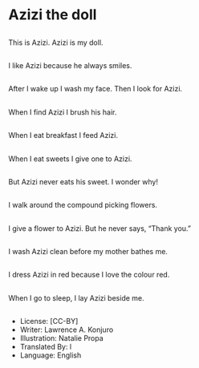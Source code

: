 # Azizi the doll

##
This is Azizi.
Azizi is my doll.

##
I like Azizi because he
always smiles.

##
After I wake up I wash
my face.
Then I look for Azizi.

##
When I find Azizi I brush
his hair.

##
When I eat breakfast I
feed Azizi.

##
When I eat sweets I
give one to Azizi.

##
But Azizi never eats his
sweet.
I wonder why!

##
I walk around the
compound picking
flowers.

##
I give a flower to Azizi.
But he never says,
“Thank you.”

##
I wash Azizi clean
before my mother
bathes me.

##
I dress Azizi in red
because I love the
colour red.

##
When I go to sleep, I lay
Azizi beside me.

##
* License: [CC-BY]
* Writer: Lawrence A. Konjuro
* Illustration: Natalie Propa
* Translated By: l
* Language: English
